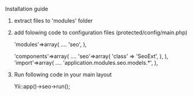 Installation guide

1. extract files to 'modules' folder
2. add folowing code to configuration files (protected/config/main.php)





    'modules'=>array(
        ....
        'seo',
    ),
    
    'components'=>array(
        ....
        'seo'=>array(
            'class' => 'SeoExt',
        ),
    ),
    'import'=>array(
        ....
        'application.modules.seo.models.*',
    ),

3. Run following code in your main layout

	Yii::app()->seo->run();